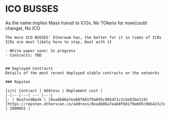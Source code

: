 # ICO BUSSES
As the name implies Mass transit to ICOs. No TOkens for now(could change), No ICO  

```
The more ICO BUSSES' Ethereum has, the better for it in times of ICOs  
ICOs are most likely here to stay, Deal with it

- White paper soon: In progress
- Contracts: TBD


## Deployed Contracts
Details of the most recent deployed stable contracts on the networks

### Ropsten

|s/n| Contract | Address | Deploment cost |
|-|---|---| --- |---|
|- | BusFundBank | [0xadb86a7eab8f681f9a695c96b421c3cbe62be119](https://ropsten.etherscan.io/address/0xadb86a7eab8f681f9a695c96b421c3cbe62be119) | 2090052 |
